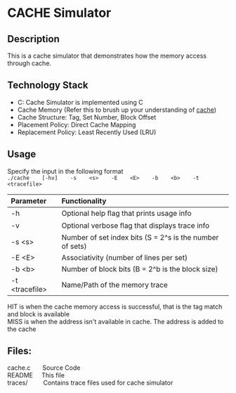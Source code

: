 # CACHE Simulator

## Description
This is a cache simulator that demonstrates how the memory access through cache. 

## Technology Stack
- C: Cache Simulator is implemented using C
- Cache Memory (Refer this to brush up your understanding of [cache](https://www.cs.cmu.edu/afs/cs/academic/class/15213-f09/www/lectures/23-caches.pdf))
- Cache Structure: Tag, Set Number, Block Offset
- Placement Policy: Direct Cache Mapping
- Replacement Policy: Least Recently Used (LRU)

## Usage    
Specify the input in the following format  
`./cache    [-hv]    -s    <s>    -E    <E>    -b    <b>    -t    <tracefile>`

|Parameter        |Functionality|
|:----------------|:-----------------------------------------------|
|-h               | Optional help ﬂag that prints usage info |
|-v               | Optional verbose ﬂag that displays trace info |  
|-s  \<s>         | Number of set index bits (S = 2^s is the number of sets) |  
|-E  \<E>         | Associativity (number of lines per set) |
|-b  \<b>         | Number of block bits (B = 2^b is the block size) |   
|-t  \<tracefile> | Name/Path of the memory trace |

HIT is when the cache memory access is successful, that is the tag match and block is available  
MISS is when the address isn't available in cache. The address is added to the cache  

## Files:
cache.c &nbsp; &nbsp; &nbsp; Source Code  
README &nbsp; &nbsp; This file  
traces/ &nbsp; &nbsp; &nbsp; &nbsp; Contains trace files used for cache simulator  
